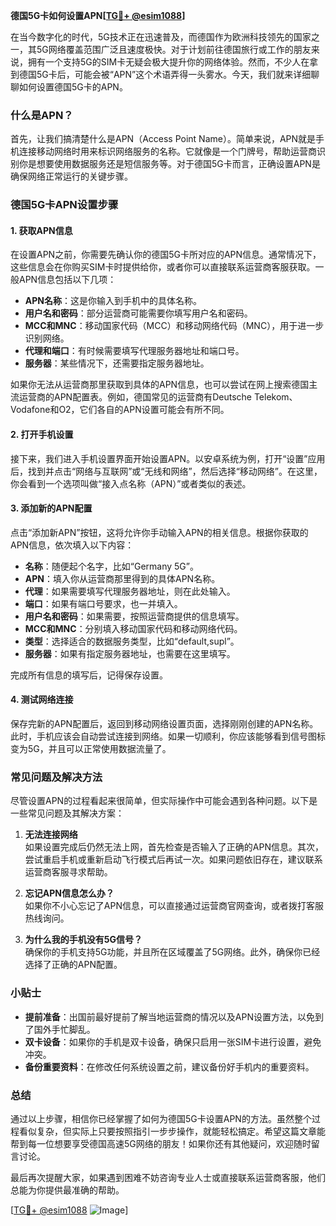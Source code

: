 **德国5G卡如何设置APN[[TG💪+ @esim1088](https://t.me/s/esim1088)]**

在当今数字化的时代，5G技术正在迅速普及，而德国作为欧洲科技领先的国家之一，其5G网络覆盖范围广泛且速度极快。对于计划前往德国旅行或工作的朋友来说，拥有一个支持5G的SIM卡无疑会极大提升你的网络体验。然而，不少人在拿到德国5G卡后，可能会被“APN”这个术语弄得一头雾水。今天，我们就来详细聊聊如何设置德国5G卡的APN。

### 什么是APN？

首先，让我们搞清楚什么是APN（Access Point Name）。简单来说，APN就是手机连接移动网络时用来标识网络服务的名称。它就像是一个门牌号，帮助运营商识别你是想要使用数据服务还是短信服务等。对于德国5G卡而言，正确设置APN是确保网络正常运行的关键步骤。

### 德国5G卡APN设置步骤

#### 1. 获取APN信息

在设置APN之前，你需要先确认你的德国5G卡所对应的APN信息。通常情况下，这些信息会在你购买SIM卡时提供给你，或者你可以直接联系运营商客服获取。一般APN信息包括以下几项：

- **APN名称**：这是你输入到手机中的具体名称。
- **用户名和密码**：部分运营商可能需要你填写用户名和密码。
- **MCC和MNC**：移动国家代码（MCC）和移动网络代码（MNC），用于进一步识别网络。
- **代理和端口**：有时候需要填写代理服务器地址和端口号。
- **服务器**：某些情况下，还需要指定服务器地址。

如果你无法从运营商那里获取到具体的APN信息，也可以尝试在网上搜索德国主流运营商的APN配置表。例如，德国常见的运营商有Deutsche Telekom、Vodafone和O2，它们各自的APN设置可能会有所不同。

#### 2. 打开手机设置

接下来，我们进入手机设置界面开始设置APN。以安卓系统为例，打开“设置”应用后，找到并点击“网络与互联网”或“无线和网络”，然后选择“移动网络”。在这里，你会看到一个选项叫做“接入点名称（APN）”或者类似的表述。

#### 3. 添加新的APN配置

点击“添加新APN”按钮，这将允许你手动输入APN的相关信息。根据你获取的APN信息，依次填入以下内容：

- **名称**：随便起个名字，比如“Germany 5G”。
- **APN**：填入你从运营商那里得到的具体APN名称。
- **代理**：如果需要填写代理服务器地址，则在此处输入。
- **端口**：如果有端口号要求，也一并填入。
- **用户名和密码**：如果需要，按照运营商提供的信息填写。
- **MCC和MNC**：分别填入移动国家代码和移动网络代码。
- **类型**：选择适合的数据服务类型，比如“default,supl”。
- **服务器**：如果有指定服务器地址，也需要在这里填写。

完成所有信息的填写后，记得保存设置。

#### 4. 测试网络连接

保存完新的APN配置后，返回到移动网络设置页面，选择刚刚创建的APN名称。此时，手机应该会自动尝试连接到网络。如果一切顺利，你应该能够看到信号图标变为5G，并且可以正常使用数据流量了。

### 常见问题及解决方法

尽管设置APN的过程看起来很简单，但实际操作中可能会遇到各种问题。以下是一些常见问题及其解决方案：

1. **无法连接网络**  
   如果设置完成后仍然无法上网，首先检查是否输入了正确的APN信息。其次，尝试重启手机或重新启动飞行模式后再试一次。如果问题依旧存在，建议联系运营商客服寻求帮助。

2. **忘记APN信息怎么办？**  
   如果你不小心忘记了APN信息，可以直接通过运营商官网查询，或者拨打客服热线询问。

3. **为什么我的手机没有5G信号？**  
   确保你的手机支持5G功能，并且所在区域覆盖了5G网络。此外，确保你已经选择了正确的APN配置。

### 小贴士

- **提前准备**：出国前最好提前了解当地运营商的情况以及APN设置方法，以免到了国外手忙脚乱。
- **双卡设备**：如果你的手机是双卡设备，确保只启用一张SIM卡进行设置，避免冲突。
- **备份重要资料**：在修改任何系统设置之前，建议备份好手机内的重要资料。

### 总结

通过以上步骤，相信你已经掌握了如何为德国5G卡设置APN的方法。虽然整个过程看似复杂，但实际上只要按照指引一步步操作，就能轻松搞定。希望这篇文章能帮到每一位想要享受德国高速5G网络的朋友！如果你还有其他疑问，欢迎随时留言讨论。

最后再次提醒大家，如果遇到困难不妨咨询专业人士或直接联系运营商客服，他们总能为你提供最准确的帮助。

[[TG💪+ @esim1088](https://t.me/s/esim1088) ![Image](https://i.postimg.cc/4NQfJmqS/Snipaste-2025-05-13-00-14-12.png)]